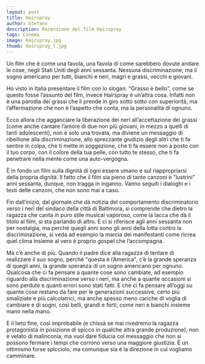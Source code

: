 ```yaml
---
layout: post
title: Hairspray
author: Stefano
description: Recensione del film Hairspray
tags: Cinema
image: Hairspray.jpg  
thumb: Hairspray_t.jpg 
---
```

Un film che è come una favola, una favola di come sarebbero dovute andare le cose, negli Stati Uniti degli anni sessanta. Nessuna discriminazione, ma il sogno americano per tutti, bianchi e neri, magri e grassi, vecchi e giovani.


Ho visto in Italia presentare il film con lo slogan: "Grasso è bello", come se questo fosse l’assunto del film, invece Hairspray è un’altra cosa. Infatti non è una parodia dei grassi che li prende in giro sotto sotto con superiorità, ma l’affermazione che non è l’aspetto che conta, ma la personalità di ognuno.

Ecco allora che agganciare la liberazione dei neri all’accettazione dei grassi (come anche cantare l’amore di due non più giovani, in mezzo a quelli di tanti adolescenti), non è solo una trovata, ma diviene un messaggio di ribellione alla discriminazione, allo sprezzante giudizio degli altri che ti fa sentire in colpa, che ti mette in soggezione, che ti fa essere non a posto con il tuo corpo, con il colore della tua pelle, con tutto te stesso, che ti fa penetrare nella mente come una auto-vergogna.

È in fondo un film sulla dignità di ogni essere umano e sul riappropriarsi della propria dignità. Il fatto che il film sia pieno di tante canzoni e "lustrini" anni sessanta, dunque, non tragga in inganno. Vanno seguiti i dialoghi e i testi delle canzoni, che non sono mai a caso.

Fin dall’inizio, dal giornale che dà notizia del comportamento discriminatorio verso i neri del sindaco della città di Baltimora, si comprende che dietro la ragazza che canta in puro stile musical vaporoso, come la lacca che dà il titolo al film, si sta parlando di altro. E ci si riferisce agli anni sessanta non per nostalgia, ma perché quegli anni sono gli anni della lotta contro la discriminazione, si veda ad esempio la marcia dei manifestanti come ricrea quel clima insieme al vero è proprio gospel che l’accompagna.

Ma c’è anche di più. Quando il padre dice alla ragazza di tentare di realizzare il suo sogno, perché "questa è l’America", c’è la grande speranza di quegli anni, la grande speranza di un sogno americano per ognuno. Qualcosa che ci fa pensare a quante cose sono cambiate, ad esempio riguardo alla discriminazione verso i neri, ma anche a quante occasioni si sono perdute e quanti errori sono stati fatti. E che ci fa pensare all’oggi su quante cose restano da fare per le generazioni successive, certo più smaliziate e più calcolatrici, ma anche spesso meno cariche di voglia di cambiare e di sogni, così belli, grandi e forti, come neri e bianchi insieme mano nella mano.

E il lieto fine, così improbabile (e chissà se mai rivedremo la ragazza protagonista in posizione di spicco in qualche altra grande produzione), non è velato di malinconia, ma vuol dare fiducia col messaggio che non si possono fermare i tempi che corrono verso una maggiore giustizia. È un ottimismo forse spicciolo, ma comunque sia è la direzione in cui vogliamo camminare.